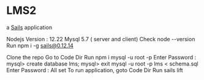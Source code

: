 # LMS2

a [Sails](http://sailsjs.org) application


Nodejs Version : 12.22
Mysql 5.7 ( server and client)
Check
    node --version
Run
    npm i -g sails@0.12.14

Clone the repo
Go to Code Dir
Run
    npm i
    mysql -u root -p
        Enter Password : 
        mysql> create database lms;
        mysql> exit
    mysql -u root -p lms < schema.sql
        Enter Password : 
All set
To run application, goto Code Dir
Run
    sails lift







